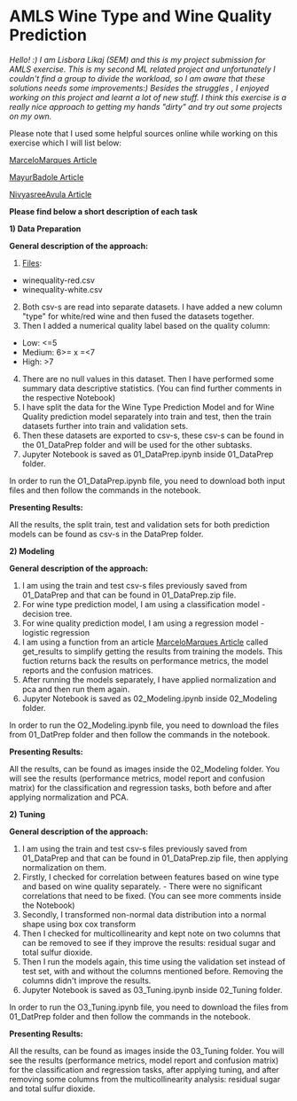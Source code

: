 # AMLS Wine Type and Wine Quality Prediction
_Hello! :) I am Lisbora Likaj (SEM) and this is my project submission for AMLS exercise. This is my second ML related 
project and unfortunately I couldn't find a group to divide the workload, so I am aware that these solutions needs some improvements:) 
Besides the struggles , I enjoyed working on this project and learnt a lot of new stuff. I think this exercise is a really
nice approach to getting my hands "dirty" and try out some projects on my own._

Please note that I used some helpful sources online while working on this exercise which I will list below:

[MarceloMarques Article](https://www.kaggle.com/code/mgmarques/wines-type-and-quality-classification-exercises#notebook-container)

[MayurBadole Article](https://www.analyticsvidhya.com/blog/2021/04/wine-quality-prediction-using-machine-learning/)

[NivyasreeAvula Article](https://medium.com/analytics-vidhya/predicting-red-wine-quality-using-machine-learning-model-34e2b1b8d498)

**Please find below a short description of each task**



**1) Data Preparation**


**General description of the approach:** 

1. [Files](https://archive.ics.uci.edu/ml/datasets/wine+quality):
* winequality-red.csv
* winequality-white.csv
2. Both csv-s are read into separate datasets. I have added a new column "type" for white/red wine and then fused the 
   datasets together.
3. Then I added a  numerical quality label based on the quality column:
* Low: <=5
* Medium: 6>= x =<7
* High: >7
4. There are no null values in this dataset. Then I have performed some summary data descriptive statistics. (You can 
   find further comments in the respective Notebook)
5. I have split the data for the Wine Type Prediction Model and for Wine Quality prediction model separately into train 
   and test, then the train datasets further into train and validation sets.
6. Then these datasets are exported to csv-s, these csv-s can be found in the 01_DataPrep folder and will be used for
   the other subtasks.
7. Jupyter Notebook is saved as 01_DataPrep.ipynb inside 01_DataPrep folder.



In order to run the O1_DataPrep.ipynb file, you need to download both input files and then follow the commands in the 
notebook.


**Presenting Results:**

All the results, the split train, test and validation sets for both prediction models can be found as csv-s in the 
DataPrep folder.


**2) Modeling**


**General description of the approach:** 

1. I am using the train and test csv-s files previously saved from 01_DataPrep and that can be found in 01_DataPrep.zip 
   file.
2. For wine type prediction model, I am using a classification model - decision tree.
3. For wine quality prediction model, I am using a regression model - logistic regression
4. I am using a function from an article [MarceloMarques Article](https://www.kaggle.com/code/mgmarques/wines-type-and-quality-classification-exercises#notebook-container)
   called get_results to simplify getting the results from training the models. This fuction returns back the results on 
   performance metrics, the model reports and the confusion matrices.
5. After running the models separately, I have applied normalization and pca and then run them again.
6. Jupyter Notebook is saved as 02_Modeling.ipynb inside 02_Modeling folder.



In order to run the O2_Modeling.ipynb file, you need to download the files from 01_DatPrep folder and then follow the 
commands in the notebook.


**Presenting Results:**

All the results, can be found as images inside the 02_Modeling folder. You will see the results (performance metrics, 
model report and confusion matrix) for the classification and regression tasks, both before and after applying normalization 
and PCA.



**2) Tuning**


**General description of the approach:** 

1. I am using the train and test csv-s files previously saved from 01_DataPrep and that can be found in 01_DataPrep.zip 
   file, then applying normalization on them.
2. Firstly, I checked for correlation between features based on wine type and based on wine quality separately. - There 
   were no significant correlations that need to be fixed. (You can see more comments inside the Notebook)
3. Secondly, I transformed non-normal data distribution into a normal shape using box cox transform
4. Then I checked for multicollinearity and kept note on two columns that can be removed to see if they improve the results: 
   residual sugar and total sulfur dioxide.
5. Then I run the models again, this time using the validation set instead of test set, with and without the columns mentioned before. Removing the columns didn't improve the results.
6. Jupyter Notebook is saved as 03_Tuning.ipynb inside 02_Tuning folder.



In order to run the O3_Tuning.ipynb file, you need to download the files from 01_DatPrep folder and then follow the 
commands in the notebook.


**Presenting Results:**

All the results, can be found as images inside the 03_Tuning folder. You will see the results (performance metrics, 
model report and confusion matrix) for the classification and regression tasks, after applying tuning, and after removing
some columns from the multicollinearity analysis: residual sugar and total sulfur dioxide.